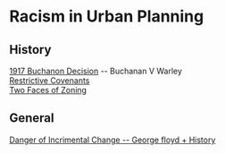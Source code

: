 # Racism in Urban Planning


## History

[1917 Buchanon Decision](104_Buchanan_V_Warley_1917.md) -- Buchanan V Warley   
[Restrictive Covenants](47_Racial_Covenants_a_Workaround.md)   
[Two Faces of Zoning](106_Two_Faces_of_Zoning.md)


## General
[Danger of Incrimental Change -- George floyd + History](157_Racism_is_Reslient__Symbolic_Activism_is_no_match.md) 

